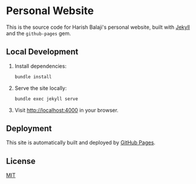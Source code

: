 # Personal Website

This is the source code for Harish Balaji's personal website, built with [Jekyll](https://jekyllrb.com/) and the `github-pages` gem.

## Local Development

1. Install dependencies:
   ```sh
   bundle install
   ```
2. Serve the site locally:
   ```sh
   bundle exec jekyll serve
   ```
3. Visit [http://localhost:4000](http://localhost:4000) in your browser.

## Deployment

This site is automatically built and deployed by [GitHub Pages](https://pages.github.com/).

## License

[MIT](LICENSE)
